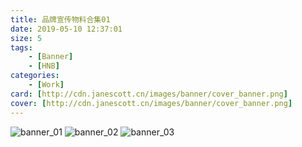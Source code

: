 ```yaml
---
title: 品牌宣传物料合集01
date: 2019-05-10 12:37:01
size: 5
tags: 
	- [Banner]
	- [HNB]
categories:
	- [Work]
card: [http://cdn.janescott.cn/images/banner/cover_banner.png]
cover: [http://cdn.janescott.cn/images/banner/cover_banner.png]
---
```


![banner_01](http://cdn.janescott.cn/images/banner/banner01.png)
![banner_02](http://cdn.janescott.cn/images/banner/banner02.png)
![banner_03](http://cdn.janescott.cn/images/banner/banner03.png)